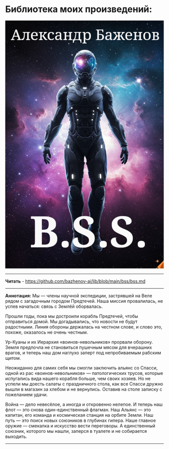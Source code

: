 # Библиотека моих произведений:

![B.S.S.](https://github.com/bazhenov-ai/lib/blob/main/bss/bss.png)
___
**Читать** - https://github.com/bazhenov-ai/lib/blob/main/bss/bss.md
___
**Аннотация:**
Мы — члены научной экспедиции, застрявшей на Веле рядом с загадочным городом Предтечей. Наша миссия провалилась, не успев начаться: связь с Землёй оборвалась.

Прошли годы, пока мы достроили корабль Предтечей, чтобы отправиться домой. Мы догадывались, что новости не будут радостными. Линия обороны держалась на честном слове, и слово это, похоже, оказалось не очень честным.

Ур-Куаны и их Иерархия «воинов-невольников» прорвали оборону. Земля предпочла не становиться пушечным мясом для вчерашних врагов, и теперь наш дом наглухо заперт под непробиваемым рабским щитом.

Неожиданно для самих себя мы смогли заключить альянс со Спасси, одной из рас «воинов-невольников» — патологических трусов, которые испугались вида нашего корабля больше, чем своих хозяев. Но не успели мы доесть салаты с праздничного стола, как все Спасси дружно вышли в магазин за хлебом и не вернулись. Оставив на столе записку с пожеланием удачи.

Война — дело невесёлое, а иногда и откровенно нелепое.
И теперь наш флот — это снова один-единственный флагман.
Наш Альянс — это капитан, его команда и космическая станция на орбите Земли.
Наш путь — это поиск новых союзников в глубинах гипера.
Наше главное оружие — смекалка и искусство вести переговоры.
А единственный союзник, которого мы нашли, заперся в туалете и не собирается выходить.
___
